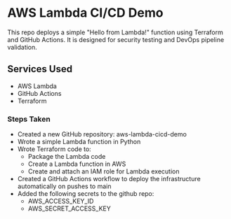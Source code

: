# AWS Lambda CI/CD Demo
This repo deploys a simple "Hello from Lambda!" function using Terraform and GitHub Actions. It is designed for security testing and DevOps pipeline validation.

## Services Used
- AWS Lambda
- GitHub Actions
- Terraform

### Steps Taken
- Created a new GitHub repository: aws-lambda-cicd-demo
- Wrote a simple Lambda function in Python
- Wrote Terraform code to:
    - Package the Lambda code
    - Create a Lambda function in AWS
    - Create and attach an IAM role for Lambda execution
- Created a GitHub Actions workflow to deploy the infrastructure automatically on pushes to main
- Added the following secrets to the github repo:
    - AWS_ACCESS_KEY_ID
    - AWS_SECRET_ACCESS_KEY


